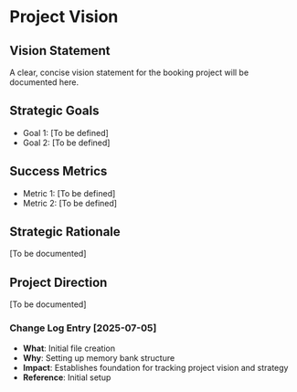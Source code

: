 # Project Vision

## Vision Statement
A clear, concise vision statement for the booking project will be documented here.

## Strategic Goals
- Goal 1: [To be defined]
- Goal 2: [To be defined]

## Success Metrics
- Metric 1: [To be defined]
- Metric 2: [To be defined]

## Strategic Rationale
[To be documented]

## Project Direction
[To be documented]

### Change Log Entry [2025-07-05]
- **What**: Initial file creation
- **Why**: Setting up memory bank structure
- **Impact**: Establishes foundation for tracking project vision and strategy
- **Reference**: Initial setup

